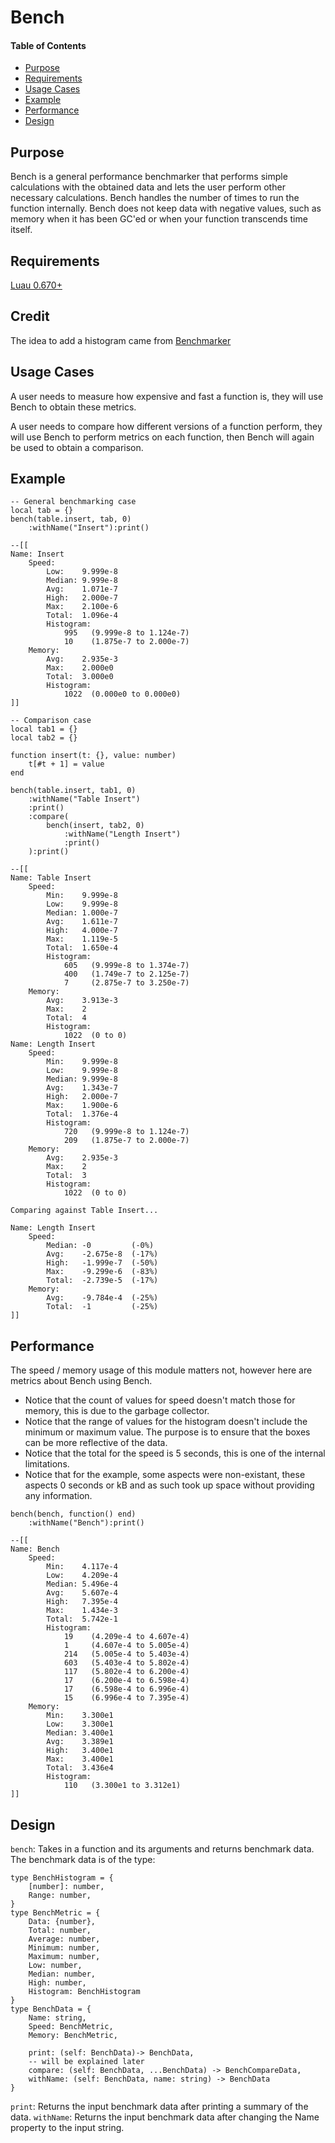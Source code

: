 # Bench

#### Table of Contents
- [Purpose](#purpose)
- [Requirements](#requirements)
- [Usage Cases](#usage-cases)
- [Example](#example)
- [Performance](#performance)
- [Design](#design)

## Purpose

Bench is a general performance benchmarker that performs simple calculations with the obtained data and lets the user perform other necessary calculations.  Bench handles the number of times to run the function internally.  Bench does not keep data with negative values, such as memory when it has been GC'ed or when your function transcends time itself.  

## Requirements
[Luau 0.670+](https://github.com/luau-lang/luau/releases)

## Credit
The idea to add a histogram came from [Benchmarker](https://boatbomber.itch.io/benchmarker)

## Usage Cases
A user needs to measure how expensive and fast a function is, they will use Bench to obtain these metrics.

A user needs to compare how different versions of a function perform, they will use Bench to perform metrics on each function, then Bench will again be used to obtain a comparison.

## Example
```luau
-- General benchmarking case
local tab = {}
bench(table.insert, tab, 0)
	:withName("Insert"):print()

--[[
Name: Insert
    Speed: 
        Low:    9.999e-8
        Median: 9.999e-8
        Avg:    1.071e-7
        High:   2.000e-7
        Max:    2.100e-6
        Total:  1.096e-4
        Histogram:
            995   (9.999e-8 to 1.124e-7)
            10    (1.875e-7 to 2.000e-7)
    Memory: 
        Avg:    2.935e-3
        Max:    2.000e0
        Total:  3.000e0
        Histogram:
            1022  (0.000e0 to 0.000e0)
]]
```

```luau
-- Comparison case
local tab1 = {}
local tab2 = {}

function insert(t: {}, value: number)
	t[#t + 1] = value
end

bench(table.insert, tab1, 0)
	:withName("Table Insert")
	:print()
	:compare(
		bench(insert, tab2, 0)
			:withName("Length Insert")
			:print()
	):print()

--[[
Name: Table Insert
    Speed: 
        Min:    9.999e-8
        Low:    9.999e-8
        Median: 1.000e-7
        Avg:    1.611e-7
        High:   4.000e-7
        Max:    1.119e-5
        Total:  1.650e-4
        Histogram:
            605   (9.999e-8 to 1.374e-7)
            400   (1.749e-7 to 2.125e-7)
            7     (2.875e-7 to 3.250e-7)
    Memory: 
        Avg:    3.913e-3
        Max:    2
        Total:  4
        Histogram:
            1022  (0 to 0)
Name: Length Insert
    Speed: 
        Min:    9.999e-8
        Low:    9.999e-8
        Median: 9.999e-8
        Avg:    1.343e-7
        High:   2.000e-7
        Max:    1.900e-6
        Total:  1.376e-4
        Histogram:
            720   (9.999e-8 to 1.124e-7)
            209   (1.875e-7 to 2.000e-7)
    Memory: 
        Avg:    2.935e-3
        Max:    2
        Total:  3
        Histogram:
            1022  (0 to 0)

Comparing against Table Insert...

Name: Length Insert
    Speed: 
        Median: -0         (-0%)
        Avg:    -2.675e-8  (-17%)
        High:   -1.999e-7  (-50%)
        Max:    -9.299e-6  (-83%)
        Total:  -2.739e-5  (-17%)
    Memory: 
        Avg:    -9.784e-4  (-25%)
        Total:  -1         (-25%)
]]
```


## Performance

The speed / memory usage of this module matters not, however here are metrics about Bench using Bench.  

 * Notice that the count of values for speed doesn't match those for memory, this is due to the garbage collector.  
 * Notice that the range of values for the histogram doesn't include the minimum or maximum value.  The purpose is to ensure that the boxes can be more reflective of the data.  
 * Notice that the total for the speed is 5 seconds, this is one of the internal limitations.  
 * Notice that for the example, some aspects were non-existant, these aspects 0 seconds or kB and as such took up space without providing any information.  

```luau
bench(bench, function() end)
	:withName("Bench"):print()

--[[
Name: Bench
    Speed: 
        Min:    4.117e-4
        Low:    4.209e-4
        Median: 5.496e-4
        Avg:    5.607e-4
        High:   7.395e-4
        Max:    1.434e-3
        Total:  5.742e-1
        Histogram:
            19    (4.209e-4 to 4.607e-4)
            1     (4.607e-4 to 5.005e-4)
            214   (5.005e-4 to 5.403e-4)
            603   (5.403e-4 to 5.802e-4)
            117   (5.802e-4 to 6.200e-4)
            17    (6.200e-4 to 6.598e-4)
            17    (6.598e-4 to 6.996e-4)
            15    (6.996e-4 to 7.395e-4)
    Memory: 
        Min:    3.300e1
        Low:    3.300e1
        Median: 3.400e1
        Avg:    3.389e1
        High:   3.400e1
        Max:    3.400e1
        Total:  3.436e4
        Histogram:
            110   (3.300e1 to 3.312e1)
]]
```

## Design

`bench`: Takes in a function and its arguments and returns benchmark data.  The benchmark data is of the type: 
```luau
type BenchHistogram = {
	[number]: number,
	Range: number,
}
type BenchMetric = {
	Data: {number},
	Total: number,
	Average: number,
	Minimum: number,
	Maximum: number,
	Low: number,
	Median: number,
	High: number,
	Histogram: BenchHistogram
}
type BenchData = {
	Name: string,
	Speed: BenchMetric,
	Memory: BenchMetric,

	print: (self: BenchData)-> BenchData,
	-- will be explained later
	compare: (self: BenchData, ...BenchData) -> BenchCompareData,
	withName: (self: BenchData, name: string) -> BenchData
}
```
`print`: Returns the input benchmark data after printing a summary of the data.
`withName`: Returns the input benchmark data after changing the Name property to the input string.

